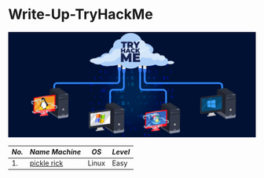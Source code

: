 # Write-Up-TryHackMe

![1](1.png)

| *No.* | *Name Machine* | *OS* | *Level* |
| ------- | ---------------- | ------ | --------- |
| 1.      | [pickle rick](https://github.com/Te3chn0Logy/Write-Up-THM/blob/Te3chnology/pickle%20rick/README.md)     | Linux  | Easy      |
